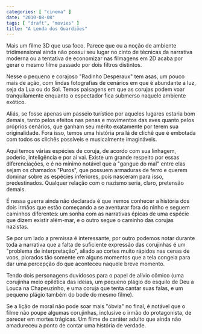 ```yaml
---
categories: [ "cinema" ]
date: "2010-08-08"
tags: [ "draft", "movies" ]
title: "A Lenda dos Guardiões"
---
```

Mais um filme 3D que usa foco. Parece que ou a noção de ambiente
tridimensional ainda não possui seu lugar no cinto de técnicas da
narrativa moderna ou a tentativa de economizar nas filmagens em 2D acaba
por gerar o mesmo filme passado por dois filtros distintos.

Nesse o pequeno e corajoso "Radinho Desperaux" tem asas, um pouco mais de
ação, com lindas fotografias de cenários em que é abundante a luz,
seja da Lua ou do Sol. Temos paisagens em que as corujas podem voar
tranquilamente enquanto o espectador fica submerso naquele ambiente
exótico.

Aliás, se fosse apenas um passeio turístico por aqueles lugares estaria
bom demais, tanto pelos efeitos nas penas e movimentos das aves quanto
pelos próprios cenários, que ganham seu mérito exatamente por terem
sua originalidade. Fora isso, temos uma história pra lá de clichê que
é embotada com todos os clichês possíveis e musicalmente imagináveis.

Aqui temos várias espécies de coruja, de acordo com sua linhagem,
poderio, inteligência e por aí vai. Existe um grande respeito por
essas diferenciações, e é no mínimo notável que a "gangue do mal"
entre elas sejam os chamados "Puros", que possuem armaduras de ferro e
querem dominar sobre as espécies inferiores, pois nasceram para isso,
predestinados. Qualquer relação com o nazismo seria, claro, pretensão
demais.

É nessa guerra ainda não declarada é que iremos conhecer a história
dos dois irmãos que estão começando a se aventurar fora do ninho e
seguem caminhos diferentes: um sonha com as narrativas épicas de uma
espécie que dizem existir além-mar, e o outro segue o caminho das
corujas nazistas.

Se por um lado a premissa é interessante, por outro podemos notar durante
toda a narrativa que a falta de suficiente expressão das corujinhas
é um "problema de interpretação", aliado ao cortes muito rápidos
nas cenas de voos, piorados tão somente em alguns momentos que a tela
congela para dar uma percepção do que aconteceu naquele breve momento.

Tendo dois personagens duvidosos para o papel de alívio cômico (uma
corujinha meio epilética das ideias, um pequeno plágio do esquilo de
Deu a Louca na Chapeuzinho, e uma coruja que tenta cantar suas falas,
e um pequeno plágio também do bode do mesmo filme).

Se a lição de moral não pode soar mais "óbvia" no final, é
notável que o filme não poupe algumas corujinhas, inclusive o irmão do
protagonista, de parecer em mortes trágicas. Um filme de caráter adulto
que ainda não amadureceu a ponto de contar uma história de verdade.
